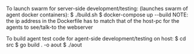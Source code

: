 To launch swarm for server-side development/testing: (launches swarm of agent
  docker containers):
$ ./build.sh
$ docker-compose up --build
  NOTE: the ip address in the Dockerfile has to match that of the host-pc for
  the agents to see/talk-to the webserver

To build agent test code for agent-side development/testing on host:
$ cd src
$ go build . -o aout
$ ./aout
